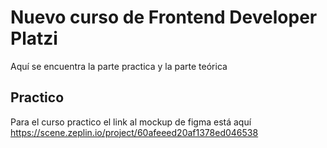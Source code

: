 # Nuevo curso de Frontend Developer Platzi

Aquí se encuentra la parte practica y la parte teórica

## Practico

Para el curso practico el link al mockup de figma está aquí 
https://scene.zeplin.io/project/60afeeed20af1378ed046538